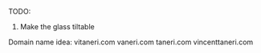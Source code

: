 TODO:

1. Make the glass tiltable

Domain name idea: vitaneri.com vaneri.com taneri.com vincenttaneri.com
